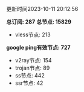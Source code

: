 更新时间2023-10-11 20:12:56

**总订阅: 287**
**总节点: 15829**
- vless节点: 213

**google ping有效节点: 727**
- v2ray节点: 154
- trojan节点: 89
- ss节点: 442
- ssr节点: 42
